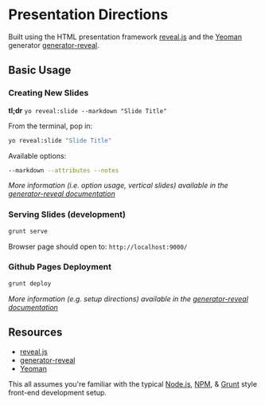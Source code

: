 # Presentation Directions

Built using the HTML presentation framework [reveal.js](http://lab.hakim.se/reveal-js/)
and the [Yeoman](http://yeoman.io) generator [generator-reveal](https://github.com/slara/generator-reveal).

## Basic Usage


### Creating New Slides

**tl;dr**  `yo reveal:slide --markdown "Slide Title"`


From the terminal, pop in:

```sh
yo reveal:slide "Slide Title"
```

Available options:

```sh
--markdown --attributes --notes
```

_More information (i.e. option usage, vertical slides) available in the [generator-reveal documentation](https://github.com/slara/generator-reveal#slide)_


### Serving Slides (development)

```sh
grunt serve
```

Browser page should open to: `http://localhost:9000/`

### Github Pages Deployment

```sh
grunt deploy
```

_More information (e.g. setup directions) available in the [generator-reveal documentation](https://github.com/slara/generator-reveal)_

## Resources

- [reveal.js](http://lab.hakim.se/reveal-js/)
- [generator-reveal](https://github.com/slara/generator-reveal#github-pages-deployment)
- [Yeoman](http://yeoman.io)

This all assumes you're familiar with the typical [Node.js](https://nodejs.org/), [NPM](https://www.npmjs.com), & [Grunt](http://gruntjs.com) style front-end development setup.
